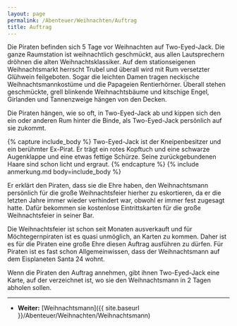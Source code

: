 ```yaml
---
layout: page
permalink: /Abenteuer/Weihnachten/Auftrag
title: Auftrag
---
```




Die Piraten befinden sich 5 Tage vor Weihnachten auf Two-Eyed-Jack. Die ganze Raumstation ist weihnachtlich geschmückt, aus allen Lautsprechern dröhnen die alten Weihnachtsklassiker. Auf dem stationseigenen Weihnachtsmarkt herrscht Trubel und überall wird mit Rum versetzter Glühwein feilgeboten. Sogar die leichten Damen tragen neckische Weihnachtsmannkostüme und die Papageien Rentierhörner. Überall stehen geschmückte, grell blinkende Weihnachtsbäume und kitschige Engel, Girlanden und Tannenzweige hängen von den Decken.

Die Piraten hängen, wie so oft, in Two-Eyed-Jack ab und kippen sich den ein oder anderen Rum hinter die Binde, als Two-Eyed-Jack persönlich auf sie zukommt.

{% capture include_body %}
Two-Eyed-Jack ist der Kneipenbesitzer und ein berühmter Ex-Pirat. Er trägt ein rotes Kopftuch und eine schwarze Augenklappe und eine etwas fettige Schürze. Seine zurückgebundenen Haare sind schon licht und ergraut.
{% endcapture %}
{% include anmerkung.md body=include_body %}

Er erklärt den Piraten, dass sie die Ehre haben, den Weihnachtsmann persönlich für die große Weihnachtsfeier hierher zu eskortieren, da er die letzten Jahre immer wieder verhindert war, obwohl er immer fest zugesagt hatte. Dafür bekommen sie kostenlose Eintrittskarten für die große Weihnachtsfeier in seiner Bar.

Die Weihnachtsfeier ist schon seit Monaten ausverkauft und für Möchtegernpiraten ist es quasi unmöglich, an Karten zu kommen. Daher ist es für die Piraten eine große Ehre diesen Auftrag ausführen zu dürfen. Für Piraten ist es fast schon Allgemeinwissen, dass der Weihnachtsmann auf dem Eisplaneten Santa 24 wohnt.

Wenn die Piraten den Auftrag annehmen, gibt ihnen Two-Eyed-Jack eine Karte, auf der verzeichnet ist, wo sie den Weihnachtsmann in 2 Tagen abholen sollen.

***

- **Weiter:** [Weihnachtsmann]({{ site.baseurl }}/Abenteuer/Weihnachten/Weihnachtsmann)
